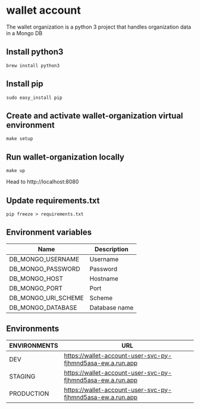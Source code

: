 # wallet account 

The wallet organization is a python 3 project that handles organization data in a Mongo DB 

## Install python3
```
brew install python3
```
## Install pip
```
sudo easy_install pip
```
## Create and activate wallet-organization virtual environment
```
make setup
```
## Run wallet-organization locally
```
make up
```
Head to http://localhost:8080

## Update requirements.txt
```
pip freeze > requirements.txt
```

## Environment variables

|                Name | Description   |
|-------------------- |---------------|
| DB_MONGO_USERNAME   | Username      |
| DB_MONGO_PASSWORD   | Password      |
| DB_MONGO_HOST       | Hostname      |
| DB_MONGO_PORT       | Port          |
| DB_MONGO_URI_SCHEME | Scheme        |
| DB_MONGO_DATABASE   | Database name |


## Environments
| ENVIRONMENTS | URL                                                        |
|--------------|------------------------------------------------------------|
| DEV          | https://wallet-account-user-svc-py-fjhmnd5asa-ew.a.run.app |
| STAGING      | https://wallet-account-user-svc-py-fjhmnd5asa-ew.a.run.app |
| PRODUCTION   | https://wallet-account-user-svc-py-fjhmnd5asa-ew.a.run.app |
